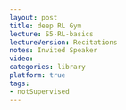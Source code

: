 ```yaml
---
layout: post
title: deep RL Gym
lecture: S5-RL-basics
lectureVersion: Recitations
notes: Invited Speaker
video:    
categories: library
platform: true
tags:
- notSupervised
---
```

